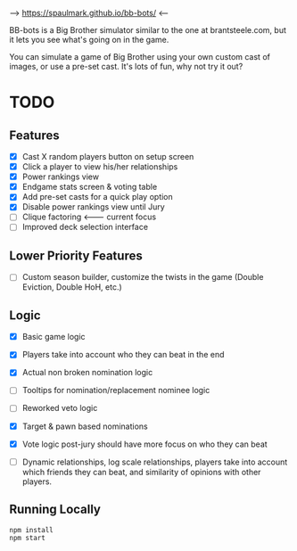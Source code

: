 --> https://spaulmark.github.io/bb-bots/ <--


BB-bots is a Big Brother simulator similar to the one at brantsteele.com, but it lets you see what's going on in the game.

You can simulate a game of Big Brother using your own custom cast of images, or use a pre-set cast. It's lots of fun, why not try it out?

# TODO #

## Features ##
* [x] Cast X random players button on setup screen
* [x] Click a player to view his/her relationships
* [x] Power rankings view
* [x] Endgame stats screen & voting table 
* [x] Add pre-set casts for a quick play option 
* [x] Disable power rankings view until Jury
* [ ] Clique factoring <--- current focus
* [ ] Improved deck selection interface 

## Lower Priority Features ##
* [ ] Custom season builder, customize the twists in the game (Double Eviction, Double HoH, etc.)

## Logic ## 
* [x] Basic game logic
* [x] Players take into account who they can beat in the end
* [x] Actual non broken nomination logic
* [ ] Tooltips for nomination/replacement nominee logic
* [ ] Reworked veto logic
* [x] Target & pawn based nominations
* [x] Vote logic post-jury should have more focus on who they can beat
* [ ] Dynamic relationships, log scale relationships, players take into account which friends they can beat, and similarity of opinions with other players.



## Running Locally ## 
```
npm install
npm start
```
